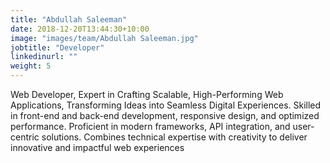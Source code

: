 ```yaml
---
title: "Abdullah Saleeman"
date: 2018-12-20T13:44:30+10:00
image: "images/team/Abdullah Saleeman.jpg"
jobtitle: "Developer"
linkedinurl: ""
weight: 5
---
```


Web Developer, Expert in Crafting Scalable, High-Performing Web Applications, Transforming Ideas into Seamless Digital Experiences. Skilled in front-end and back-end development, responsive design, and optimized performance. Proficient in modern frameworks, API integration, and user-centric solutions. Combines technical expertise with creativity to deliver innovative and impactful web experiences
